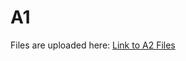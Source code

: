 # A1
Files are uploaded here: [Link to A2 Files](https://iitgnacin-my.sharepoint.com/:u:/g/personal/22110272_iitgn_ac_in/EYMMQqBGVWJOgkIjlIQc4J0BA--Yi6JAG2eLiKqxiU3PPQ?e=diD0DE)
